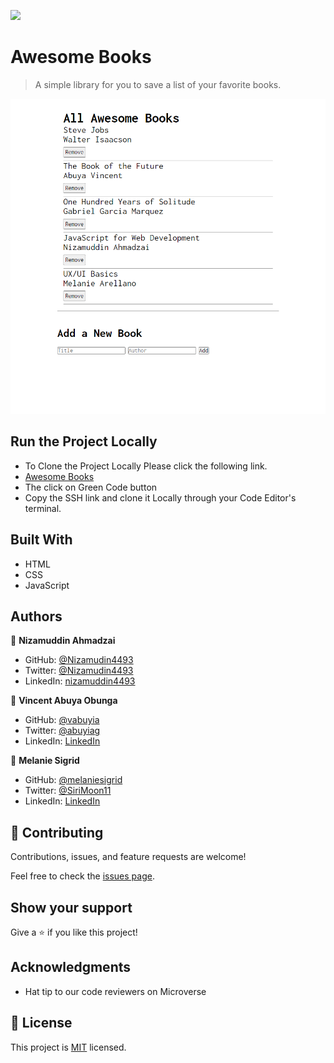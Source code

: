 ![](https://img.shields.io/badge/Microverse-blueviolet)

# Awesome Books

> A simple library for you to save a list of your favorite books.

![screenshot](images/screenshot.png)

## Run the Project Locally
- To Clone the Project Locally Please click the following link.
- [Awesome Books](https://github.com/vabuyia/Awesome-Book)
- The click on Green Code button
- Copy the SSH link and clone it Locally through your Code Editor's terminal.

## Built With

- HTML
- CSS
- JavaScript

## Authors

👤 **Nizamuddin Ahmadzai**

- GitHub: [@Nizamudin4493](https://github.com/Nizamuddin4493)
- Twitter: [@Nizamudin4493](https://twitter.com/Nizamuddin4493)
- LinkedIn: [nizamuddin4493](https://linkedin.com/in/nizamuddin4493)

👤 **Vincent Abuya Obunga**

- GitHub: [@vabuyia](https://github.com/vabuyia)
- Twitter: [@abuyiag](https://twitter.com/abuyiag)
- LinkedIn: [LinkedIn](https://linkedin.com/in/vincent-abuya-a1940555)

👤 **Melanie Sigrid**

- GitHub: [@melaniesigrid](https://github.com/melaniesigrid)
- Twitter: [@SiriMoon11](https://twitter.com/SiriMoon11)
- LinkedIn: [LinkedIn](https://www.linkedin.com/in/melanie-arellano-92aaa9194/)

## 🤝 Contributing

Contributions, issues, and feature requests are welcome!

Feel free to check the [issues page](../../issues/).

## Show your support

Give a ⭐️ if you like this project!

## Acknowledgments

- Hat tip to our code reviewers on Microverse

## 📝 License

This project is [MIT](./MIT.md) licensed.
